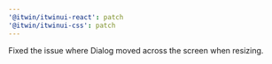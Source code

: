 ```yaml
---
'@itwin/itwinui-react': patch
'@itwin/itwinui-css': patch
---
```


Fixed the issue where Dialog moved across the screen when resizing.
